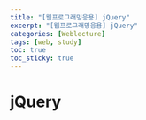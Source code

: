 ```yaml
---
title: "[웹프로그래밍응용] jQuery"
excerpt: "[웹프로그래밍응용] jQuery"
categories: [Weblecture]
tags: [web, study]
toc: true
toc_sticky: true
---
```


# jQuery


